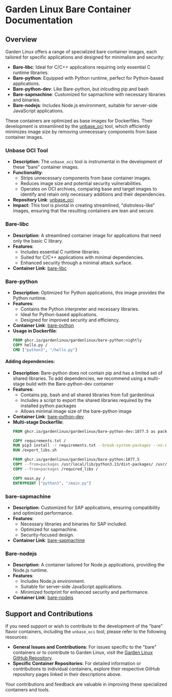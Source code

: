 # Garden Linux Bare Container Documentation

## Overview
Garden Linux offers a range of specialized bare container images, each tailored for specific applications and designed for minimalism and security:

- **Bare-libc**: Ideal for C/C++ applications requiring only essential C runtime libraries.
- **Bare-python**: Equipped with Python runtime, perfect for Python-based applications.
- **Bare-python-dev**: Like Bare-python, but inlcuding pip and bash
- **Bare-sapmachine**: Customized for sapmachine with necessary libraries and binaries.
- **Bare-nodejs**: Includes Node.js environment, suitable for server-side JavaScript applications.

These containers are optimized as base images for Dockerfiles. 
Their development is streamlined by the [unbase_oci](https://github.com/gardenlinux/unbase_oci) tool, which efficiently minimizes image size by removing unnecessary components from base container images.

### Unbase OCI Tool
- **Description**: The `unbase_oci` tool is instrumental in the development of these "bare" container images. 
- **Functionality**:
  - Strips unnecessary components from base container images.
  - Reduces image size and potential security vulnerabilities.
  - Operates on OCI archives, comparing base and target images to identify and retain only necessary additions and their dependencies.
- **Repository Link**: [unbase_oci](https://github.com/gardenlinux/unbase_oci)
- **Impact**: This tool is pivotal in creating streamlined, "distroless-like" images, ensuring that the resulting containers are lean and secure.

### Bare-libc
- **Description**: A streamlined container image for applications that need only the basic C library.
- **Features**:
  - Includes essential C runtime libraries.
  - Suited for C/C++ applications with minimal dependencies.
  - Enhanced security through a minimal attack surface.
- **Container Link**: [bare-libc](https://github.com/orgs/gardenlinux/packages/container/package/gardenlinux%2Fbare-libc)

### Bare-python
- **Description**: Optimized for Python applications, this image provides the Python runtime.
- **Features**:
  - Contains the Python interpreter and necessary libraries.
  - Ideal for Python-based applications.
  - Designed for improved security and efficiency.
- **Container Link**: [bare-python](https://github.com/orgs/gardenlinux/packages/container/package/gardenlinux%2Fbare-python)
- **Usage in Dockerfile**:
  ```Dockerfile
  FROM ghcr.io/gardenlinux/gardenlinux/bare-python:nightly
  COPY hello.py /
  CMD ["python3", "/hello.py"]
  ```
#### Adding dependencies:
- **Description**: Bare-python does not contain pip and has a limited set of shared libraries. To add dependencies, we recommend using a multi-stage build with the Bare-python-dev container
- **Features**:
  - Contains pip, bash and all shared libraries from full gardenlinux
  - Includes a script to export the shared libraries required by the installed python packages
  - Allows minimal image size of the bare-python image
- **Container Link**: [bare-python-dev](https://github.com/orgs/gardenlinux/packages/container/package/gardenlinux%2Fbare-python-dev)
- **Multi-stage Dockerfile**:
  ```Dockerfile
  FROM ghcr.io/gardenlinux/gardenlinux/bare-python-dev:1877.5 as packages

  COPY requirements.txt /
  RUN pip3 install -r requirements.txt --break-system-packages --no-cache-dir
  RUN /export_libs.sh
  
  FROM ghcr.io/gardenlinux/gardenlinux/bare-python:1877.5
  COPY --from=packages /usr/local/lib/python3.13/dist-packages/ /usr/local/lib/python3.13/dist-packages/
  COPY --from=packages /required_libs /
  
  COPY main.py /
  ENTRYPOINT ["python3", "/main.py"]
  ```

### bare-sapmachine
- **Description**: Customized for SAP applications, ensuring compatibility and optimized performance.
- **Features**:
  - Necessary libraries and binaries for SAP included.
  - Optimized for sapmachine.
  - Security-focused design.
- **Container Link**: [bare-sapmachine](https://github.com/orgs/gardenlinux/packages/container/package/gardenlinux%2Fbare-sapmachine)

### Bare-nodejs
- **Description**: A container tailored for Node.js applications, providing the Node.js runtime.
- **Features**:
  - Includes Node.js environment.
  - Suitable for server-side JavaScript applications.
  - Minimized footprint for enhanced security and performance.
- **Container Link**: [bare-nodejs](https://github.com/orgs/gardenlinux/packages/container/package/gardenlinux%2Fbare-nodejs)


## Support and Contributions

If you need support or wish to contribute to the development of the "bare" flavor containers, including the `unbase_oci` tool, please refer to the following resources:

- **General Issues and Contributions**: For issues specific to the "bare" containers or to contribute to Garden Linux, visit the [Garden Linux GitHub Repository](https://github.com/gardenlinux/gardenlinux/pulls).
- **Specific Container Repositories**: For detailed information or contributions to individual containers, explore their respective GitHub repository pages linked in their descriptions above.

Your contributions and feedback are valuable in improving these specialized containers and tools.
